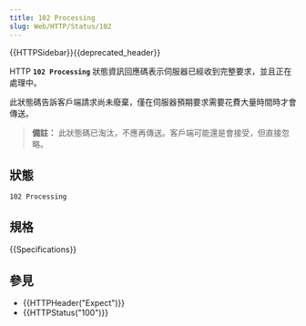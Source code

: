```yaml
---
title: 102 Processing
slug: Web/HTTP/Status/102
---
```


{{HTTPSidebar}}{{deprecated_header}}

HTTP **`102 Processing`** 狀態資訊回應碼表示伺服器已經收到完整要求，並且正在處理中。

此狀態碼告訴客戶端請求尚未廢棄，僅在伺服器預期要求需要花費大量時間時才會傳送。

> **備註：** 此狀態碼已淘汰，不應再傳送。客戶端可能還是會接受，但直接忽略。

## 狀態

```plain
102 Processing
```

## 規格

{{Specifications}}

## 參見

- {{HTTPHeader("Expect")}}
- {{HTTPStatus("100")}}
